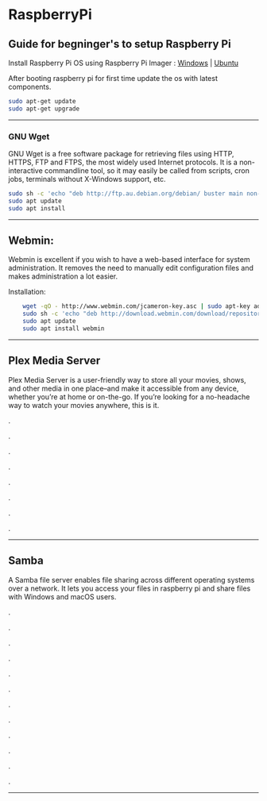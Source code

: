 # RaspberryPi

## Guide for begninger's to setup Raspberry Pi

Install Raspberry Pi OS using Raspberry Pi Imager : <a href="https://downloads.raspberrypi.org/imager/imager_latest.exe">Windows</a>  |  <a href="https://downloads.raspberrypi.org/imager/imager_latest_amd64.deb">Ubuntu</a>

After booting raspberry pi for first time update the os with latest components.
```bash
sudo apt-get update
sudo apt-get upgrade
```

------------



###  GNU Wget
GNU Wget is a free software package for retrieving files using HTTP, HTTPS, FTP and FTPS, the most widely used Internet protocols. It is a non-interactive commandline tool, so it may easily be called from scripts, cron jobs, terminals without X-Windows support, etc.

```bash
sudo sh -c 'echo "deb http://ftp.au.debian.org/debian/ buster main non-free" > /etc/apt/sources.list.d/nonfree.list'
sudo apt update
sudo apt install
```

------------




## Webmin:
Webmin is excellent if you wish to have a web-based interface for system administration. It removes the need to manually edit configuration files and makes administration a lot easier.

Installation:

```bash
    wget -qO - http://www.webmin.com/jcameron-key.asc | sudo apt-key add -
    sudo sh -c 'echo "deb http://download.webmin.com/download/repository sarge contrib" > /etc/apt/sources.list.d/webmin.list'
    sudo apt update
    sudo apt install webmin
```

------------

## Plex Media Server  

Plex Media Server is a user-friendly way to store all your movies, shows, and other media in one place–and make it accessible from any device, whether you’re at home or on-the-go. If you’re looking for a no-headache way to watch your movies anywhere, this is it.

.

.

.

.

.

.

.

.






------------

## Samba 

A Samba file server enables file sharing across different operating systems over a network. It lets you access your files in raspberry pi and share files with Windows and macOS users.

.

.

.

.

.

.

.

.

.

.

.

.



------------



